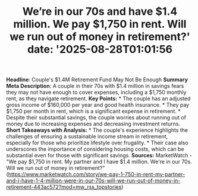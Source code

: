 ﻿---
title: "We’re in our 70s and have $1.4 million. We pay $1,750 in rent. Will we run out of money in retirement?'
date: '2025-08-28T01:01:56"
category: "Markets"
summary: ""
slug: "were in our 70s and have 14 million we pay 1750 in rent will"
source_urls:
  - "https://www.marketwatch.com/story/we-pay-1-750-in-rent-my-partner-and-i-have-1-4-million-were-in-our-70s-will-we-run-out-of-money-in-retirement-443ac572?mod=mw_rss_topstories"
seo:
  title: "We’re in our 70s and have $1.4 million. We pay $1,750 in rent. Will we run out of money in retirement? | Hash n Hedge'
  description: '"
  keywords: ["news", "markets", "brief"]
---
**Headline**: Couple's $1.4M Retirement Fund May Not Be Enough  **Summary Meta Description**: A couple in their 70s with $1.4 million in savings fears they may not have enough to cover expenses, including a $1,750 monthly rent, as they navigate retirement.  **Key Points:**  * The couple has an adjusted gross income of $160,000 per year and good health insurance. * They pay $1,750 per month in rent, which is a significant expense in retirement. * Despite their substantial savings, the couple worries about running out of money due to increasing expenses and decreasing investment returns.  **Short Takeaways with Analysis:**  * The couple's experience highlights the challenges of ensuring a sustainable income stream in retirement, especially for those who prioritize lifestyle over frugality. * Their case also underscores the importance of considering housing costs, which can be substantial even for those with significant savings.  **Sources:**  MarketWatch - "We pay $1,750 in rent. My partner and I have $1.4 million. We're in our 70s. Will we run out of money in retirement?" (https://www.marketwatch.com/story/we-pay-1-750-in-rent-my-partner-and-i-have-1-4-million-were-in-our-70s-will-we-run-out-of-money-in-retirement-443ac572?mod=mw_rss_topstories) 
